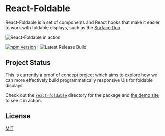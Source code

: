 # React-Foldable

React-Foldable is a set of components and React hooks that make it easier to work with foldable displays, such as the [Surface Duo](https://docs.microsoft.com/dual-screen/web/?WT.mc_id=javascript-8883-aapowell).

![React-Foldable in action](docs/foldable.gif)

[![npm version](https://img.shields.io/npm/v/react-foldable)](https://npmjs.org/package/react-foldable) | ![Latest Release Build](https://github.com/aaronpowell/react-foldable/workflows/Node.js%20Package/badge.svg)

## Project Status

This is currently a proof of concept project which aims to explore how we can more effectively build programmatically responsive UIs for foldable displays.

Check out the [`react-foldable`](./react-foldable) directory for the package and [the demo site](https://react-foldable.aaron-powell.com) to see it in action.

## License

[MIT](License.md)
